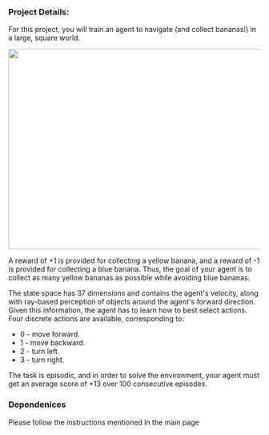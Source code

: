 ### Project Details:
For this project, you will train an agent to navigate (and collect bananas!) in a large, square world.

<img src="https://github.com/kiran74-ds/RL_with_unity_ML_agents/blob/master/DQN/images/Banana_ML_agent.gif" width="600" height="400">

A reward of +1 is provided for collecting a yellow banana, and a reward of -1 is provided for collecting a blue banana. 
Thus, the goal of your agent is to collect as many yellow bananas as possible while avoiding blue bananas.

The state space has 37 dimensions and contains the agent's velocity, along with ray-based perception of objects around the agent's forward direction. Given this information, the agent has to learn how to best select actions. Four discrete actions are available, corresponding to:

+ 0 - move forward.
+ 1 - move backward.
+ 2 - turn left.
+ 3 - turn right.

The task is episodic, and in order to solve the environment, your agent must get an average score of +13 over 100 consecutive episodes.


### Dependenices

Please follow the instructions mentioned in the main page 
